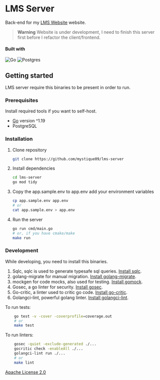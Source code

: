 # LMS Server
Back-end for my [LMS Website](https://class-management.vercel.app)  website. 

> **Warning**
> Website is under development, I need to finish this server first before I refactor the client/frontend.

#### Built with
![Go](https://img.shields.io/badge/go-%2300ADD8.svg?style=for-the-badge&logo=go&logoColor=white) ![Postgres](https://img.shields.io/badge/postgres-%23316192.svg?style=for-the-badge&logo=postgresql&logoColor=white)

## Getting started
LMS server require this binaries to be present in order to run.

### Prerequisites
Install required tools if you want to self-host.
- [Go](https://go.dev/dl) version ^1.19
- PostgreSQL

### Installation
1. Clone repository
	```bash
	git clone https://github.com/mystique09/lms-server
	```
1. Install dependencies
	```bash
	cd lms-server
	go mod tidy
	```
1. Copy the app.sample.env to app.env add your environment variables
	```bash
	cp app.sample.env app.env
	# or
	cat app.sample.env > app.env
	```
1. Run the server
	```bash
	go run cmd/main.go
	# or, if you have cmake/make
	make run
	```

### Development
While developing, you need to install this binaries.
1. Sqlc, sqlc is used to generate typesafe sql queries. [Install sqlc](https://docs.sqlc.dev/en/latest/overview/install.html).
1. golang-migrate for manual migration. [Install golang-migrate](https://github.com/golang-migrate/migrate/tree/master/cmd/migrate).
1. mockgen for code mocks, also used for testing. [Install gomock](https://github.com/golang-migrate/migrate/tree/master/cmd/migrate).
1. Gosec, a go linter for security. [Install gosec](https://github.com/securego/gosec#go-116).
1. Go-critic, a linter used to critic go code. [Install go-critic](https://github.com/go-critic/go-critic#installation).
1. Golangci-lint, powerful golang linter. [Install golangci-lint](https://golangci-lint.run/usage/install/).

To run tests:
```bash
	go test -v -cover -coverprofile=coverage.out
	# or
	make test
```
To run linters:
```bash
	gosec -quiet -exclude-generated ./...
	gocritic check -enableAll ./...
	golangci-lint run ./...
	# or
	make lint
```

[Apache License 2.0](./LICENSE)
